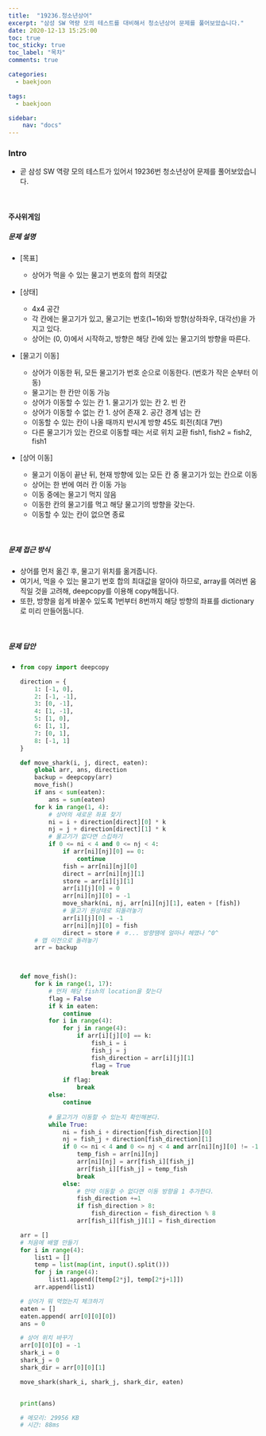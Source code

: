 ```yaml
---
title:  "19236.청소년상어"
excerpt: "삼성 SW 역량 모의 테스트를 대비해서 청소년상어 문제를 풀어보았습니다."
date: 2020-12-13 15:25:00 
toc: true
toc_sticky: true
toc_label: "목차"
comments: true

categories:
  - baekjoon

tags:
  - baekjoon

sidebar:
​    nav: "docs"
---
```




### Intro

- 곧 삼성 SW 역량 모의 테스트가 있어서 19236번 청소년상어 문제를 풀어보았습니다.

<br>

#### 주사위게임

##### 문제 설명

- [목표]
  - 상어가 먹을 수 있는 물고기 번호의 합의 최댓값

- [상태]
  - 4x4 공간
  - 각 칸에는 물고기가 있고, 물고기는 번호(1~16)와 방향(상하좌우, 대각선)을 가지고 있다.
  - 상어는 (0, 0)에서 시작하고, 방향은 해당 칸에 있는 물고기의 방향을 따른다.

- [물고기 이동]
  - 상어가 이동한 뒤, 모든 물고기가 번호 순으로 이동한다. (번호가 작은 순부터 이동)
  - 물고기는 한 칸만 이동 가능
  - 상어가 이동할 수 있는 칸 1. 물고기가 있는 칸 2. 빈 칸 
  - 상어가 이동할 수 없는 칸 1. 상어 존재  2. 공간 경계 넘는 칸 
  - 이동할 수 있는 칸이 나올 때까지 반시계 방향 45도 회전(최대 7번)
  - 다른 물고기가 있는 칸으로 이동할 때는 서로 위치 교환 fish1, fish2 = fish2, fish1

- [상어 이동]
  - 물고기 이동이 끝난 뒤, 현재 방향에 있는 모든 칸 중 물고기가 있는 칸으로 이동
  - 상어는 한 번에 여러 칸 이동 가능
  - 이동 중에는 물고기 먹지 않음
  - 이동한 칸의 물고기를 먹고 해당 물고기의 방향을 갖는다.
  - 이동할 수 있는 칸이 없으면 종료

<br>

##### 문제 접근 방식

- 상어를 먼저 옮긴 후, 물고기 위치를 옮겨줍니다.
- 여기서, 먹을 수 있는 물고기 번호 합의 최대값을 알아야 하므로, array를 여러번 움직일 것을 고려해, deepcopy를 이용해 copy해둡니다.
- 또한, 방향을 쉽게 바꿀수 있도록 1번부터 8번까지 해당 방향의 좌표를 dictionary로 미리 만들어둡니다.

<br>

##### 문제 답안

- ```python
  from copy import deepcopy
  
  direction = {
      1: [-1, 0],
      2: [-1, -1],
      3: [0, -1],
      4: [1, -1],
      5: [1, 0],
      6: [1, 1],
      7: [0, 1],
      8: [-1, 1]
  }
  
  def move_shark(i, j, direct, eaten):
      global arr, ans, direction
      backup = deepcopy(arr)
      move_fish()
      if ans < sum(eaten):
          ans = sum(eaten)
      for k in range(1, 4):
          # 상어의 새로운 좌표 찾기
          ni = i + direction[direct][0] * k
          nj = j + direction[direct][1] * k
          # 물고기가 없다면 스킵하기
          if 0 <= ni < 4 and 0 <= nj < 4:
              if arr[ni][nj][0] == 0:
                  continue
              fish = arr[ni][nj][0]
              direct = arr[ni][nj][1]
              store = arr[i][j][1]
              arr[i][j][0] = 0
              arr[ni][nj][0] = -1
              move_shark(ni, nj, arr[ni][nj][1], eaten + [fish])
              # 물고기 원상태로 되돌려놓기 
              arr[i][j][0] = -1
              arr[ni][nj][0] = fish
              direct = store # ㅎ... 방향땜에 얼마나 헤맸나 ^0^
      # 맵 이전으로 돌려놓기
      arr = backup
  
      
  
  def move_fish():
      for k in range(1, 17):
          # 먼저 해당 fish의 location을 찾는다 
          flag = False
          if k in eaten:
              continue
          for i in range(4):
              for j in range(4):
                  if arr[i][j][0] == k:
                      fish_i = i
                      fish_j = j
                      fish_direction = arr[i][j][1]
                      flag = True
                      break
              if flag:
                  break
          else:
              continue
          
          # 물고기가 이동할 수 있는지 확인해본다.
          while True:
              ni = fish_i + direction[fish_direction][0] 
              nj = fish_j + direction[fish_direction][1]
              if 0 <= ni < 4 and 0 <= nj < 4 and arr[ni][nj][0] != -1:
                  temp_fish = arr[ni][nj]
                  arr[ni][nj] = arr[fish_i][fish_j] 
                  arr[fish_i][fish_j] = temp_fish
                  break
              else:
                  # 만약 이동할 수 없다면 이동 방향을 1 추가한다.
                  fish_direction +=1 
                  if fish_direction > 8:
                      fish_direction = fish_direction % 8
                  arr[fish_i][fish_j][1] = fish_direction
  
  arr = []
  # 처음에 배열 만들기
  for i in range(4):
      list1 = []
      temp = list(map(int, input().split()))
      for j in range(4):
          list1.append([temp[2*j], temp[2*j+1]])
      arr.append(list1)
  
  # 상어가 뭐 먹었는지 체크하기 
  eaten = []
  eaten.append( arr[0][0][0])
  ans = 0
  
  # 상어 위치 바꾸기 
  arr[0][0][0] = -1
  shark_i = 0
  shark_j = 0 
  shark_dir = arr[0][0][1]
  
  move_shark(shark_i, shark_j, shark_dir, eaten)
  
  
  print(ans)
  
  # 메모리: 29956 KB
  # 시간: 88ms
  ```

<br>
